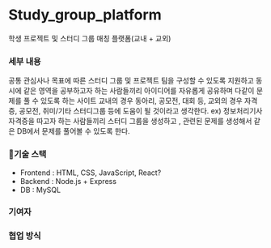 # Study_group_platform
학생 프로젝트 및 스터디 그룹 매칭 플랫폼(교내 + 교외) 

### 세부 내용
공통 관심사나 목표에 따른 스터디 그룹 및 프로젝트 팀을 구성할 수 있도록 지원하고 동시에 같은 영역을 공부하고자 하는 사람들끼리 아이디어를 자유롭게 공유하며 다같이 문제를 풀 수 있도록 하는 사이트 
교내의 경우 동아리, 공모전, 대회 등, 교외의 경우 자격증, 공모전, 취미/기타 스터디그룹 등에 도움이 될 것이라고 생각한다.
ex) 정보처리기사 자격증을 따고자 하는 사람들끼리 스터디 그룹을 생성하고 , 관련된 문제를 생성해서 같은 DB에서 문제를 풀어볼 수 있도록 한다.

### 🧾기술 스택
- Frontend : HTML, CSS, JavaScript, React?
- Backend : Node.js + Express
- DB : MySQL

### 기여자


### 협업 방식 


